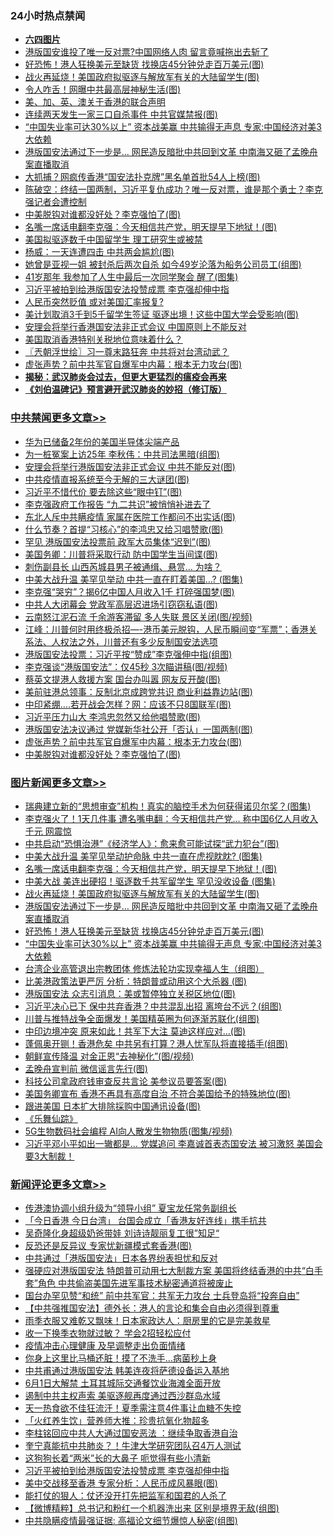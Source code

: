 <div class="catlist">
<h3>24小时热点禁闻</h3>
<ul>
<li><b><a href="64photo" target="_blank">六四图片</a></b></li>
<li><a href="https://github.com/fqnews/bnews/blob/master/cnnews/hknews/20200528/1335987.md">港版国安谁投了唯一反对票?中国网络人肉 留言竟喊拖出去斩了</a></li>
<li><a href="https://github.com/fqnews/bnews/blob/master/topimagenews/20200528/1335978.md">好恐怖！港人狂换美元至缺货 找换店45分钟兑走百万美元(图)</a></li>
<li><a href="https://github.com/fqnews/bnews/blob/master/topimagenews/20200528/1335989.md">战火再延烧！美国政府拟驱逐与解放军有关的大陆留学生(图)</a></li>
<li><a href="https://github.com/fqnews/bnews/blob/master/cnnews/20200529/1336261.md">令人咋舌！网曝中共最高层神秘生活(图)</a></li>
<li><a href="https://github.com/fqnews/bnews/blob/master/renquan/20200529/1336008.md">美、加、英、澳关于香港的联合声明</a></li>
<li><a href="https://github.com/fqnews/bnews/blob/master/cbnews/20200529/1336071.md">连续两天发生一家三口自杀事件 中共官媒禁报(图)</a></li>
<li><a href="https://github.com/fqnews/bnews/blob/master/topimagenews/20200528/1335900.md">“中国失业率可达30%以上” 资本战美赢 中共输得无声息 专家:中国经济对美3大依赖</a></li>
<li><a href="https://github.com/fqnews/bnews/blob/master/topimagenews/20200528/1335979.md">港版国安法通过下一步是... 网民造反暗批中共回到文革 中南海又砸了孟晚舟案直播取消</a></li>
<li><a href="https://github.com/fqnews/bnews/blob/master/cnnews/20200529/1336203.md">大抓捕？网疯传香港“国安法扑克牌”黑名单首批54人上榜(图)</a></li>
<li><a href="https://github.com/fqnews/bnews/blob/master/cbnews/20200529/1336099.md">陈破空：终结一国两制，习近平复仇成功？唯一反对票，谁是那个勇士？李克强记者会遭控制 </a></li>
<li><a href="https://github.com/fqnews/bnews/blob/master/cbnews/20200529/1336251.md">中美脱钩对谁都没好处？李克强怕了(图)</a></li>
<li><a href="https://github.com/fqnews/bnews/blob/master/topimagenews/20200529/1336306.md">名嘴一席话电翻李克强：今天相信共产党，明天提早下地狱！(图)</a></li>
<li><a href="https://github.com/fqnews/bnews/blob/master/ssgc/20200529/1336088.md">美国拟驱逐数千中国留学生  理工研究生或被禁</a></li>
<li><a href="https://github.com/fqnews/bnews/blob/master/comments/20200529/1336162.md">杨威：一天连遭四击 中共两会尴尬(图)</a></li>
<li><a href="https://github.com/fqnews/bnews/blob/master/yule/20200529/1336052.md">她曾是亚视一姐 被封杀后两次自杀 如今49岁沦落为船务公司员工(组图)</a></li>
<li><a href="https://github.com/fqnews/bnews/blob/master/funmedia/20200529/1336146.md">41岁那年 我参加了人生中最后一次同学聚会 醒了(图集)</a></li>
<li><a href="https://github.com/fqnews/bnews/blob/master/comments/20200529/1336275.md">习近平被拍到给港版国安法投赞成票 李克强却伸中指</a></li>
<li><a href="https://github.com/fqnews/bnews/blob/master/worldnews/usa/20200528/1335915.md">人民币突然贬值 或对美国汇率报复?</a></li>
<li><a href="https://github.com/fqnews/bnews/blob/master/cbnews/20200529/1336196.md">美计划取消3千到5千留学生签证 驱逐出境！这些中国大学会受影响(图)</a></li>
<li><a href="https://github.com/fqnews/bnews/blob/master/worldnews/usa/20200529/1336097.md">安理会将举行香港国安法非正式会议 中国原则上不能反对</a></li>
<li><a href="https://github.com/fqnews/bnews/blob/master/cnnews/hknews/20200528/1335988.md">美国取消香港特别关税地位意味着什么？</a></li>
<li><a href="https://github.com/fqnews/bnews/blob/master/ssgc/20200529/1336081.md">〖兲朝浮世绘〗习一尊末路狂奔 中共将对台湾动武？</a></li>
<li><a href="https://github.com/fqnews/bnews/blob/master/cbnews/20200529/1336260.md">虚张声势？前中共军官自爆军中内幕：根本无力攻台(图)</a></li>
<li><b><a href="https://github.com/fqnews/bnews/blob/master/comments/20200211/1275071.md" target="_blank">揭秘：武汉肺炎会过去，但更大更猛烈的瘟疫会再来</a></b></li>
<li><b><a href="https://github.com/fqnews/bnews/blob/master/comments/20200207/1272816.md" target="_blank">《刘伯温碑记》预言避开武汉肺炎的妙招（修订版）</a></b></li>
</ul>
</div>

<div class="catlist">
<h3><a href="https://github.com/fqnews/bnews/blob/master/cbnews/" target="_blank">中共禁闻</a><span><a href="https://github.com/fqnews/bnews/blob/master/cbnews/" target="_blank" rel="nofollow">更多文章>></a></span></h3>
<ul>
<li><a href="https://github.com/fqnews/bnews/blob/master/cbnews/20200529/1336432.md" target="_blank">华为已储备2年份的美国半导体尖端产品</a></li>
<li><a href="https://github.com/fqnews/bnews/blob/master/cbnews/20200529/1336421.md" target="_blank">为一桩冤案上访25年 李秋伟：中共司法黑暗(组图)</a></li>
<li><a href="https://github.com/fqnews/bnews/blob/master/cbnews/20200529/1336411.md" target="_blank">安理会将举行港版国安法非正式会议 中共不能反对(图)</a></li>
<li><a href="https://github.com/fqnews/bnews/blob/master/cbnews/20200529/1336405.md" target="_blank">中共疫情直报系统至今无解的三大谜团(图)</a></li>
<li><a href="https://github.com/fqnews/bnews/blob/master/cbnews/20200529/1336397.md" target="_blank">习近平不惜代价 要去除这些“眼中钉”(图)</a></li>
<li><a href="https://github.com/fqnews/bnews/blob/master/cbnews/20200529/1336391.md" target="_blank">李克强政府工作报告 &#8220;九二共识&#8221;被悄悄补进去了</a></li>
<li><a href="https://github.com/fqnews/bnews/blob/master/cbnews/20200529/1336390.md" target="_blank">东北人斥中共瞒疫情 家属在医院工作都问不出实话(图)</a></li>
<li><a href="https://github.com/fqnews/bnews/blob/master/cbnews/20200529/1336385.md" target="_blank">什么节奏？首提“习核心”的李鸿忠又给习唱赞歌(图)</a></li>
<li><a href="https://github.com/fqnews/bnews/blob/master/cbnews/20200529/1336374.md" target="_blank">罕见 港版国安法投票前 政军大员集体“迟到”(图)</a></li>
<li><a href="https://github.com/fqnews/bnews/blob/master/cbnews/20200529/1336371.md" target="_blank">美国务卿：川普将采取行动 防中国学生当间谍(图)</a></li>
<li><a href="https://github.com/fqnews/bnews/blob/master/cbnews/20200529/1336370.md" target="_blank">刺伤副县长 山西芮城县男子被通缉、悬赏… 为啥？</a></li>
<li><a href="https://github.com/fqnews/bnews/blob/master/cbnews/20200529/1336360.md" target="_blank">中美大战升温 美罕见举动 中共一直在盯着美国&#8230;? (图集)</a></li>
<li><a href="https://github.com/fqnews/bnews/blob/master/cbnews/20200529/1336320.md" target="_blank">李克强“哭穷”？揭6亿中国人月收入1千 打碎强国梦(图)</a></li>
<li><a href="https://github.com/fqnews/bnews/blob/master/cbnews/20200529/1336319.md" target="_blank">中共人大闭幕会 党政军高层迟进场引窃窃私语(图)</a></li>
<li><a href="https://github.com/fqnews/bnews/blob/master/cbnews/20200529/1336318.md" target="_blank">云南怒江泥石流 千余游客滞留 多人失联 景区关闭(图/视频)</a></li>
<li><a href="https://github.com/fqnews/bnews/blob/master/cbnews/20200529/1336312.md" target="_blank">江峰：川普何时用终极杀招&#8212;-港币美元脱钩，人民币瞬间变“军票”；香港关系法、人权法之外，川普还有多少反制国安法选项</a></li>
<li><a href="https://github.com/fqnews/bnews/blob/master/cbnews/20200529/1336307.md" target="_blank">港版国安法投票：习近平按“赞成”李克强伸中指(组图)</a></li>
<li><a href="https://github.com/fqnews/bnews/blob/master/cbnews/20200529/1336299.md" target="_blank">李克强谈“港版国安法”：仅45秒 3次瞄讲稿(图/视频)</a></li>
<li><a href="https://github.com/fqnews/bnews/blob/master/cbnews/20200529/1336295.md" target="_blank">蔡英文提港人救援方案 国台办叫嚣 网友反开酸(图)</a></li>
<li><a href="https://github.com/fqnews/bnews/blob/master/cbnews/20200529/1336284.md" target="_blank">美前驻港总领事：反制北京成跨党共识 商业利益靠边站(图)</a></li>
<li><a href="https://github.com/fqnews/bnews/blob/master/cbnews/20200529/1336283.md" target="_blank">中印紧绷….若开战会怎样？网：应该不只8国联军(图)</a></li>
<li><a href="https://github.com/fqnews/bnews/blob/master/cbnews/20200529/1336276.md" target="_blank">习近平压力山大 李鸿忠忽然又给他唱赞歌(图)</a></li>
<li><a href="https://github.com/fqnews/bnews/blob/master/cbnews/20200529/1336268.md" target="_blank">港版国安法决议通过 党媒新华社公开「否认」一国两制(图)</a></li>
<li><a href="https://github.com/fqnews/bnews/blob/master/cbnews/20200529/1336260.md" target="_blank">虚张声势？前中共军官自爆军中内幕：根本无力攻台(图)</a></li>
<li><a href="https://github.com/fqnews/bnews/blob/master/cbnews/20200529/1336251.md" target="_blank">中美脱钩对谁都没好处？李克强怕了(图)</a></li>

</ul>
</div>
<div class="catlist">
<h3><a href="https://github.com/fqnews/bnews/blob/master/topimagenews/" target="_blank">图片新闻</a><span><a href="https://github.com/fqnews/bnews/blob/master/topimagenews/" target="_blank" rel="nofollow">更多文章>></a></span></h3>
<ul>
<li><a href="https://github.com/fqnews/bnews/blob/master/topimagenews/20200529/1336416.md" target="_blank">瑞典建立新的“思想审查”机构！真实的脑控手术为何获得诺贝尔奖？(图集)</a></li>
<li><a href="https://github.com/fqnews/bnews/blob/master/topimagenews/20200529/1336410.md" target="_blank">李克强火了！1天几件事 遭名嘴电翻：今天相信共产党&#8230; 称中国6亿人月收入千元 网震惊</a></li>
<li><a href="https://github.com/fqnews/bnews/blob/master/topimagenews/20200529/1336369.md" target="_blank">中共启动“恐惧治港”《经济学人》：愈来愈可能试探“武力犯台”(图)</a></li>
<li><a href="https://github.com/fqnews/bnews/blob/master/topimagenews/20200529/1336359.md" target="_blank">中美大战升温 美罕见举动护命脉 中共一直在虎视眈眈? (图集)</a></li>
<li><a href="https://github.com/fqnews/bnews/blob/master/topimagenews/20200529/1336306.md" target="_blank">名嘴一席话电翻李克强：今天相信共产党，明天提早下地狱！(图)</a></li>
<li><a href="https://github.com/fqnews/bnews/blob/master/topimagenews/20200529/1336294.md" target="_blank">中美大战 美连出硬招！驱逐数千共军留学生 罕见没收设备 (图集)</a></li>
<li><a href="https://github.com/fqnews/bnews/blob/master/topimagenews/20200528/1335989.md" target="_blank">战火再延烧！美国政府拟驱逐与解放军有关的大陆留学生(图)</a></li>
<li><a href="https://github.com/fqnews/bnews/blob/master/topimagenews/20200528/1335979.md" target="_blank">港版国安法通过下一步是&#8230; 网民造反暗批中共回到文革 中南海又砸了孟晚舟案直播取消</a></li>
<li><a href="https://github.com/fqnews/bnews/blob/master/topimagenews/20200528/1335978.md" target="_blank">好恐怖！港人狂换美元至缺货 找换店45分钟兑走百万美元(图)</a></li>
<li><a href="https://github.com/fqnews/bnews/blob/master/topimagenews/20200528/1335900.md" target="_blank">“中国失业率可达30%以上” 资本战美赢 中共输得无声息 专家:中国经济对美3大依赖</a></li>
<li><a href="https://github.com/fqnews/bnews/blob/master/comments/20200528/1335859.md" target="_blank">台湾企业高管退出宗教团体 修炼法轮功实现幸福人生（组图）</a></li>
<li><a href="https://github.com/fqnews/bnews/blob/master/topimagenews/20200528/1335806.md" target="_blank">比美港政策法更严厉 分析：特朗普或动用这个大杀器 (图)</a></li>
<li><a href="https://github.com/fqnews/bnews/blob/master/topimagenews/20200528/1335792.md" target="_blank">港版国安法 众志引消息：美或暂停独立关税区地位(图)</a></li>
<li><a href="https://github.com/fqnews/bnews/blob/master/topimagenews/20200528/1335791.md" target="_blank">习近平决心已下 保中共弃香港？中共混乱出招 离垮台不远？(组图)</a></li>
<li><a href="https://github.com/fqnews/bnews/blob/master/topimagenews/20200528/1335757.md" target="_blank">川普与推特战争全面爆发！美国精英圈为何逐渐苏联化(组图)</a></li>
<li><a href="https://github.com/fqnews/bnews/blob/master/topimagenews/20200528/1335707.md" target="_blank">中印边境冲突 原来如此！共军下大注 莫迪这样应对…(图)</a></li>
<li><a href="https://github.com/fqnews/bnews/blob/master/topimagenews/20200528/1335633.md" target="_blank">蓬佩奥开铡！香港危矣 中共另有打算？港人忧军队将直接插手(组图)</a></li>
<li><a href="https://github.com/fqnews/bnews/blob/master/topimagenews/20200528/1335632.md" target="_blank">朝鲜宣传降温 对金正恩“去神秘化”(图/视频)</a></li>
<li><a href="https://github.com/fqnews/bnews/blob/master/topimagenews/20200528/1335631.md" target="_blank">孟晚舟宣判前 微信谣言先行(图)</a></li>
<li><a href="https://github.com/fqnews/bnews/blob/master/topimagenews/20200528/1335630.md" target="_blank">科技公司拿政府钱审查反共言论 美参议员要答案(图)</a></li>
<li><a href="https://github.com/fqnews/bnews/blob/master/topimagenews/20200528/1335431.md" target="_blank">美国务卿宣布 香港不再具有高度自治 不符合美国给予的特殊地位(图)</a></li>
<li><a href="https://github.com/fqnews/bnews/blob/master/topimagenews/20200528/1335421.md" target="_blank">跟进美国 日本扩大排除採购中国通讯设备(图)</a></li>
<li><a href="https://github.com/fqnews/bnews/blob/master/comments/20200527/783191.md" target="_blank">《乐舞仙踪》</a></li>
<li><a href="https://github.com/fqnews/bnews/blob/master/topimagenews/20200527/1335347.md" target="_blank">5G生物数码社会编程 AI向人散发生物物质(图集/视频)</a></li>
<li><a href="https://github.com/fqnews/bnews/blob/master/topimagenews/20200527/1335332.md" target="_blank">习近平邓小平如出一辙都是… 党媒追问 李嘉诚首表态国安法 被习激怒 美国会要3大制裁！</a></li>

</ul>
</div>
<div class="catlist">
<h3><a href="https://github.com/fqnews/bnews/blob/master/comments/" target="_blank">新闻评论</a><span><a href="https://github.com/fqnews/bnews/blob/master/comments/" target="_blank" rel="nofollow">更多文章>></a></span></h3>
<ul>
<li><a href="https://github.com/fqnews/bnews/blob/master/comments/20200529/1336435.md" target="_blank">传港澳协调小组升级为“领导小组”  夏宝龙任常务副组长</a></li>
<li><a href="https://github.com/fqnews/bnews/blob/master/comments/20200529/1336418.md" target="_blank">「今日香港 今日台湾」 台国会成立「香港友好连线」携手抗共</a></li>
<li><a href="https://github.com/fqnews/bnews/blob/master/comments/20200529/1336414.md" target="_blank">吴奇隆化身超级奶爸带娃 刘诗诗靓丽复工很”知足“</a></li>
<li><a href="https://github.com/fqnews/bnews/blob/master/comments/20200529/1336407.md" target="_blank">反恐还是反异议 专家忧新疆模式套香港(图)</a></li>
<li><a href="https://github.com/fqnews/bnews/blob/master/comments/20200529/1336400.md" target="_blank">中共通过「港版国安法」日本各界纷表担忧和反对</a></li>
<li><a href="https://github.com/fqnews/bnews/blob/master/comments/20200529/1336387.md" target="_blank">强硬应对港版国安法 特朗普可动用七大制裁方案 美国将终结香港的中共“白手套”角色 中共偷盗美国先进军事技术秘密通道将被废止</a></li>
<li><a href="https://github.com/fqnews/bnews/blob/master/comments/20200529/1336366.md" target="_blank">国台办罕见赞“和统” 前中共军官：共军无力攻台 士兵登岛将“投奔自由”</a></li>
<li><a href="https://github.com/fqnews/bnews/blob/master/comments/20200529/1336363.md" target="_blank">【中共强推国安法】德外长：港人的言论和集会自由必须得到尊重</a></li>
<li><a href="https://github.com/fqnews/bnews/blob/master/comments/20200529/1336362.md" target="_blank">雨季衣服又难乾又飘味！日本家政达人：厨房里的它是完美救星</a></li>
<li><a href="https://github.com/fqnews/bnews/blob/master/comments/20200529/1336361.md" target="_blank">收一下换季衣物就过敏？ 学会2招轻松应付</a></li>
<li><a href="https://github.com/fqnews/bnews/blob/master/comments/20200529/1336340.md" target="_blank">疫情冲击心理健康 及早调整走出负面情绪</a></li>
<li><a href="https://github.com/fqnews/bnews/blob/master/comments/20200529/1336339.md" target="_blank">你身上这里比马桶还脏！摸了不洗手…病菌秒上身</a></li>
<li><a href="https://github.com/fqnews/bnews/blob/master/comments/20200529/1336315.md" target="_blank">中共甫通过港版国安法 韩美连夜将萨德设备运入基地</a></li>
<li><a href="https://github.com/fqnews/bnews/blob/master/comments/20200529/1336311.md" target="_blank">6月1日大解禁 土耳其城际交通餐饮业海滩全面开放</a></li>
<li><a href="https://github.com/fqnews/bnews/blob/master/comments/20200529/1336304.md" target="_blank">遏制中共主权声索  美驱逐舰再度通过西沙群岛水域</a></li>
<li><a href="https://github.com/fqnews/bnews/blob/master/comments/20200529/1336303.md" target="_blank">天一热食欲不佳狂流汗！夏季需注意4件事让血糖不失控</a></li>
<li><a href="https://github.com/fqnews/bnews/blob/master/comments/20200529/1336302.md" target="_blank">「火红养生饮」营养师大推：珍贵抗氧化物超多</a></li>
<li><a href="https://github.com/fqnews/bnews/blob/master/comments/20200529/1336297.md" target="_blank">李柱铭回应中共人大通过国安恶法 ：继续争取香港自治</a></li>
<li><a href="https://github.com/fqnews/bnews/blob/master/comments/20200529/1336296.md" target="_blank">奎宁真能抗中共肺炎？！牛津大学研究团队召4万人测试</a></li>
<li><a href="https://github.com/fqnews/bnews/blob/master/comments/20200529/1336292.md" target="_blank">这狗狗长着“两米”长的大鼻子 呃觉得有些小清新</a></li>
<li><a href="https://github.com/fqnews/bnews/blob/master/comments/20200529/1336275.md" target="_blank">习近平被拍到给港版国安法投赞成票 李克强却伸中指</a></li>
<li><a href="https://github.com/fqnews/bnews/blob/master/comments/20200529/1336273.md" target="_blank">美中交战移至香港 专家分析：人民币成风暴眼(图)</a></li>
<li><a href="https://github.com/fqnews/bnews/blob/master/comments/20200529/1336264.md" target="_blank">能打仗的狠人：仗还没开打先把监军和国君的人杀了</a></li>
<li><a href="https://github.com/fqnews/bnews/blob/master/comments/20200529/1336247.md" target="_blank">【微博精粹】总书记和粉红一个机器洗出来 区别是境界无敌(组图)</a></li>
<li><a href="https://github.com/fqnews/bnews/blob/master/comments/20200529/1336226.md" target="_blank">中共隐瞒疫情最强证据: 高福论文细节爆惊人秘密(组图)</a></li>

</ul>
</div>